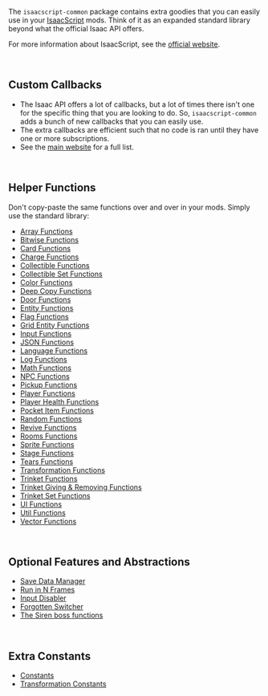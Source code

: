 The `isaacscript-common` package contains extra goodies that you can easily use in your [IsaacScript](https://isaacscript.github.io/) mods. Think of it as an expanded standard library beyond what the official Isaac API offers.

For more information about IsaacScript, see the [official website](https://isaacscript.github.io/).

<br />

## Custom Callbacks

- The Isaac API offers a lot of callbacks, but a lot of times there isn't one for the specific thing that you are looking to do. So, `isaacscript-common` adds a bunch of new callbacks that you can easily use.
- The extra callbacks are efficient such that no code is ran until they have one or more subscriptions.
- See the [main website](https://isaacscript.github.io/docs/function-signatures-custom) for a full list.

<br />

## Helper Functions

Don't copy-paste the same functions over and over in your mods. Simply use the standard library:

- [Array Functions](modules/functions_array.html)
- [Bitwise Functions](modules/functions_bitwise.html)
- [Card Functions](modules/functions_card.html)
- [Charge Functions](modules/functions_charge.html)
- [Collectible Functions](modules/functions_collectible_set.html)
- [Collectible Set Functions](modules/functions_collectibles.html)
- [Color Functions](modules/functions_color.html)
- [Deep Copy Functions](modules/functions_deepCopy.html)
- [Door Functions](modules/functions_doors.html)
- [Entity Functions](modules/functions_entity.html)
- [Flag Functions](modules/functions_flag.html)
- [Grid Entity Functions](modules/functions_gridEntity.html)
- [Input Functions](modules/functions_input.html)
- [JSON Functions](modules/functions_json.html)
- [Language Functions](modules/functions_language.html)
- [Log Functions](modules/functions_log.html)
- [Math Functions](modules/functions_math.html)
- [NPC Functions](modules/functions_npc.html)
- [Pickup Functions](modules/functions_pickups.html)
- [Player Functions](modules/functions_player.html)
- [Player Health Functions](modules/functions_playerHealth.html)
- [Pocket Item Functions](modules/functions_pocketItems.html)
- [Random Functions](modules/functions_random.html)
- [Revive Functions](modules/functions_revive.html)
- [Rooms Functions](modules/functions_rooms.html)
- [Sprite Functions](modules/functions_sprite.html)
- [Stage Functions](modules/functions_stage.html)
- [Tears Functions](modules/functions_tears.html)
- [Transformation Functions](modules/functions_transformations.html)
- [Trinket Functions](modules/functions_trinkets.html)
- [Trinket Giving & Removing Functions](modules/functions_trinket_give.html)
- [Trinket Set Functions](modules/functions_trinket_set.html)
- [UI Functions](modules/functions_ui.html)
- [Util Functions](modules/functions_util.html)
- [Vector Functions](modules/functions_vector.html)

<br />

## Optional Features and Abstractions

- [Save Data Manager](modules/features_saveDataManager_exports.html)
- [Run in N Frames](modules/features_runInNFrames.html)
- [Input Disabler](modules/features_disableInputs.html)
- [Forgotten Switcher](modules/features_forgottenSwitch.html)
- [The Siren boss functions](modules/features_sirenHelpers.html)

<br />

## Extra Constants

- [Constants](modules/constants.html)
- [Transformation Constants](modules/transformationMap.html)
